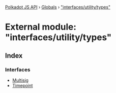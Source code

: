 [Polkadot JS API](../README.md) › [Globals](../globals.md) › ["interfaces/utility/types"](_interfaces_utility_types_.md)

# External module: "interfaces/utility/types"

## Index

### Interfaces

* [Multisig](../interfaces/_interfaces_utility_types_.multisig.md)
* [Timepoint](../interfaces/_interfaces_utility_types_.timepoint.md)
